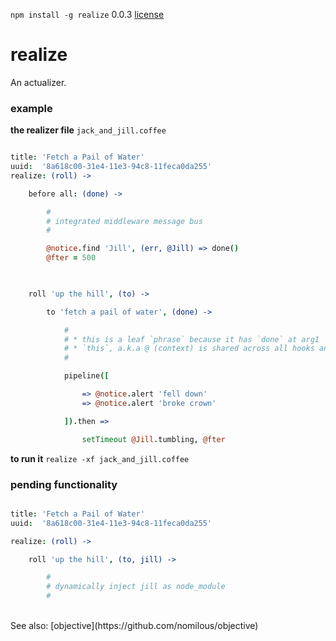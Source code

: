 `npm install -g realize` 0.0.3 [license](./license)

realize
=======

An actualizer. <br />

### example

**the realizer file** `jack_and_jill.coffee`

```coffee

title: 'Fetch a Pail of Water'
uuid:  '8a618c00-31e4-11e3-94c8-11feca0da255'
realize: (roll) -> 

    before all: (done) -> 

        #
        # integrated middleware message bus
        # 

        @notice.find 'Jill', (err, @Jill) => done()
        @fter = 500
        


    roll 'up the hill', (to) -> 

        to 'fetch a pail of water', (done) -> 

            #
            # * this is a leaf `phrase` because it has `done` at arg1
            # * `this`, a.k.a @ (context) is shared across all hooks and phrases
            # 

            pipeline([

                => @notice.alert 'fell down'
                => @notice.alert 'broke crown'

            ]).then => 

                setTimeout @Jill.tumbling, @fter


```

**to run it** `realize -xf jack_and_jill.coffee` <br />



### pending functionality

```coffee

title: 'Fetch a Pail of Water'
uuid:  '8a618c00-31e4-11e3-94c8-11feca0da255'

realize: (roll) -> 

    roll 'up the hill', (to, jill) -> 

        #
        # dynamically inject jill as node_module
        # 

```
<br />
See also: [objective](https://github.com/nomilous/objective)

